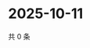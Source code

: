 # 2025-10-11

共 0 条

<!-- BEGIN ZHIHUQUESTIONS -->
<!-- 最后更新时间 Sat Oct 11 2025 14:15:07 GMT+0800 (China Standard Time) -->

<!-- END ZHIHUQUESTIONS -->
